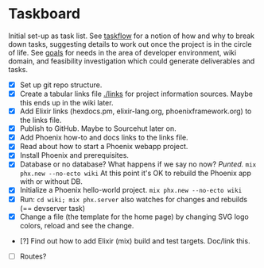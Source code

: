 # Taskboard

Initial set-up as task list. See [taskflow](../taskflow.md) for a
notion of how and why to break down tasks, suggesting details to
work out once the project is in the circle of life. See [goals](../goals.md) for needs in the area of developer environment, wiki domain, and feasibility investigation which could generate deliverables and tasks.

* [X] Set up git repo structure.
* [X] Create a tabular links file [./links](./links.md) for project information sources. Maybe this ends up in the wiki later.
* [X] Add Elixir links (hexdocs.pm, elixir-lang.org, phoenixframework.org) to the links file.
* [X] Publish to GitHub. Maybe to Sourcehut later on.
* [X] Add Phoenix how-to and docs links to the links file.
* [X] Read about how to start a Phoenix webapp project.
* [X] Install Phoenix and prerequisites.
* [X] Database or no database? What happens if we say no now? _Punted._ `mix phx.new --no-ecto wiki` At this point it's OK to rebuild the Phoenix app with or without DB.
* [X] Initialize a Phoenix hello-world project. `mix phx.new --no-ecto wiki`
* [X] Run: `cd wiki; mix phx.server` also watches for changes and rebuilds (== devserver task)
* [X] Change a file (the template for the home page) by changing SVG logo colors, reload and see the change.
* [?] Find out how to add Elixir (mix) build and test targets. Doc/link this.
* [ ] Routes?
